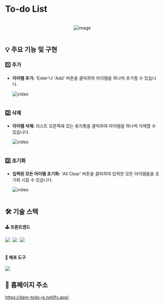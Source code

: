 # To-do List
<br/>

<div align="center">
 <img src="/img/img_todoList.png" alt="image"/>
</div>
<br/>

## 💡 주요 기능 및 구현
### 1️⃣ 추가
- **아이템 추가:** 'Enter'나 'Add' 버튼을 클릭하여 아이템을 하나씩 추가할 수 있습니다.
  
  <img src="/img/todo_add.gif" alt="video"/>
  <br/><br/>

### 2️⃣ 삭제
- **아이템 삭제:** 리스트 오른쪽에 있는 휴지통을 클릭하여 아이템을 하나씩 삭제할 수 있습니다.

  <img src="/img/todo_remove.gif" alt="video"/>
  <br/><br/>
  
### 3️⃣ 초기화
- **입력된 모든 아이템 초기화:** 'All Clear' 버튼을 클릭하여 입력한 모든 아이템들을 초기화 시킬 수 있습니다.
  
  <img src="/img/todo_clear.gif" alt="video"/>
  <br/><br/>

## 🛠 기술 스택
#### 🕹 프론트엔드
<div>
 <img src="https://img.shields.io/badge/HTML5-E34F26?style=flat-square&logo=HTML5&logoColor=white">&nbsp;
 <img src="https://img.shields.io/badge/CSS3-%231572B6.svg?style=flat-square&logo=css3&logoColor=white">&nbsp;
 <img src="https://img.shields.io/badge/-JavaScript-F7DF1E?style=flat-square&logo=javaScript&logoColor=white">&nbsp;
</div>
<br/>

#### 🚀 배포 도구
<img src="https://img.shields.io/badge/netlify-%23000000.svg?style=flat-square&logo=netlify&logoColor=#00C7B7">
<br/>

## 📍 홈페이지 주소
https://dam-todo-js.netlify.app/

